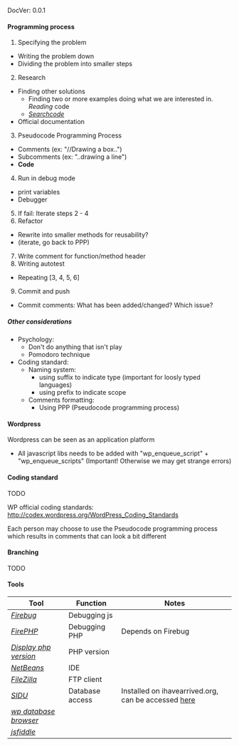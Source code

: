 DocVer: 0.0.1


#### Programming process

1. Specifying the problem
  * Writing the problem down
  * Dividing the problem into smaller steps
2. Research
  * Finding other solutions
    * Finding two or more examples doing what we are interested in. *Reading* code
    * [*Searchcode*](https://searchcode.com/)
  * Official documentation
3. Pseudocode Programming Process
  * Comments (ex: "//Drawing a box..")
  * Subcomments (ex: "..drawing a line")
  * **Code**
4. Run in debug mode
  * print variables
  * Debugger
5. If fail: Iterate steps 2 - 4
6. Refactor
  * Rewrite into smaller methods for reusability?
  * (iterate, go back to PPP)
7. Write comment for function/method header
8. Writing autotest
  * Repeating [3, 4, 5, 6]
9. Commit and push
  * Commit comments: What has been added/changed? Which issue?

##### Other considerations
* Psychology:
  * Don't do anything that isn't play
  * Pomodoro technique
* Coding standard:
  * Naming system:
    * using suffix to indicate type (important for loosly typed languages)
    * using prefix to indicate scope
  * Comments formatting:
    * Using PPP (Pseudocode programming process)


#### Wordpress

Wordpress can be seen as an application platform

* All javascript libs needs to be added with "wp_enqueue_script" + "wp_enqueue_scripts" (Important! Otherwise we may get strange errors)


#### Coding standard

TODO

WP official coding standards: http://codex.wordpress.org/WordPress_Coding_Standards

Each person may choose to use the Pseudocode programming process which results in comments that can look a bit different


#### Branching

TODO


#### Tools

Tool | Function | Notes
---|---|---
[*Firebug*](https://getfirebug.com/) | Debugging js |
[*FirePHP*](http://www.firephp.org/) | Debugging PHP | Depends on Firebug
[*Display php version*](https://wordpress.org/plugins/display-php-version/) | PHP version |
[*NetBeans*](https://netbeans.org/) | IDE | 
[*FileZilla*](https://filezilla-project.org/) | FTP client |
[*SIDU*](http://topnew.net/sidu/) | Database access | Installed on ihavearrived.org, can be accessed [here](http://ihavearrived.org/sidu/)
[*wp database browser*](https://wordpress.org/plugins/database-browser/) | |
[*jsfiddle*](http://jsfiddle.net/) | |

